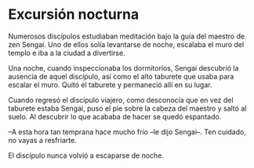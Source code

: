 # Excursión nocturna

Numerosos discípulos estudiaban meditación bajo la guía del maestro de
zen Sengai. Uno de ellos solía levantarse de noche, escalaba el muro del
templo e iba a la ciudad a divertirse.

Una noche, cuando inspeccionaba los dormitorios, Sengai descubrió la
ausencia de aquel discípulo, así como el alto taburete que usaba para
escalar el muro. Quitó el taburete y permaneció allí en su lugar.

Cuando regresó el discípulo viajero, como desconocía que en vez del
taburete estaba Sengai, puso el pie sobre la cabeza del maestro y saltó
al suelo. Al descubrir lo que acababa de hacer se quedó espantado.

–A esta hora tan temprana hace mucho frío –le dijo Sengai–. Ten cuidado,
no vayas a resfriarte.

El discípulo nunca volvió a escaparse de noche.